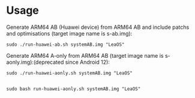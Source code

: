 # Usage


Generate ARM64 AB (Huawei device) from ARM64 AB and include patchs and optimisations (target image name is s-ab.img):

    sudo ./run-huawei-ab.sh systemAB.img "LeaOS"

Generate ARM64 A-only from ARM64 AB (target image name is s-aonly.img):(deprecated since Android 12): 

    sudo ./run-huawei-aonly.sh systemAB.img "LeaOS"
    

    sudo bash run-huawei-aonly.sh systemAB.img "LeaOS"

